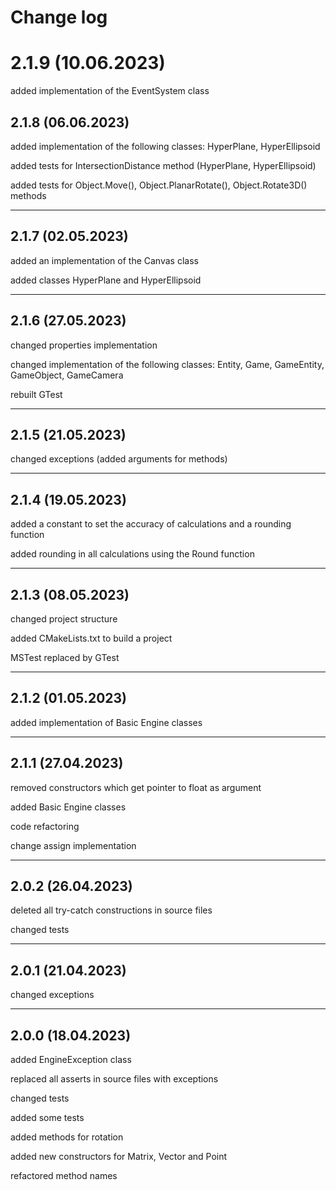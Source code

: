 # Change log

# 2.1.9 (10.06.2023)

added implementation of the EventSystem class

## 2.1.8 (06.06.2023)

added implementation of the following classes: HyperPlane, HyperEllipsoid

added tests for IntersectionDistance method (HyperPlane, HyperEllipsoid)

added tests for Object.Move(), Object.PlanarRotate(), Object.Rotate3D() methods

---

## 2.1.7 (02.05.2023)

added an implementation of the Canvas class

added classes HyperPlane and HyperEllipsoid

---

## 2.1.6 (27.05.2023)

changed properties implementation

changed implementation of the following classes: Entity, Game, GameEntity, GameObject, GameCamera

rebuilt GTest

---

## 2.1.5 (21.05.2023)

changed exceptions (added arguments for methods)

---

## 2.1.4 (19.05.2023)

added a constant to set the accuracy of calculations and a rounding function

added rounding in all calculations using the Round function

---

## 2.1.3 (08.05.2023)

changed project structure

added CMakeLists.txt to build a project

MSTest replaced by GTest

---

## 2.1.2 (01.05.2023)

added implementation of Basic Engine classes

---

## 2.1.1 (27.04.2023)

removed constructors which get pointer to float as argument

added Basic Engine classes

code refactoring

change assign implementation

---

## 2.0.2 (26.04.2023)

deleted all try-catch constructions in source files

changed tests

---

## 2.0.1 (21.04.2023)

changed exceptions

---

## 2.0.0 (18.04.2023)

added EngineException class

replaced all asserts in source files with exceptions

changed tests

added some tests

added methods for rotation

added new constructors for Matrix, Vector and Point

refactored method names
